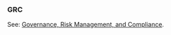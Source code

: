 ### GRC

<p class="c8"><span>See: </span><span class="c2"><a class="c3" href="#h.qo8q5iquhh9u">Governance, Risk Management, and Compliance</a></span><span>.</span></p>